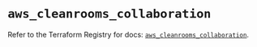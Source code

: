# `aws_cleanrooms_collaboration`

Refer to the Terraform Registry for docs: [`aws_cleanrooms_collaboration`](https://registry.terraform.io/providers/hashicorp/aws/5.60.0/docs/resources/cleanrooms_collaboration).
